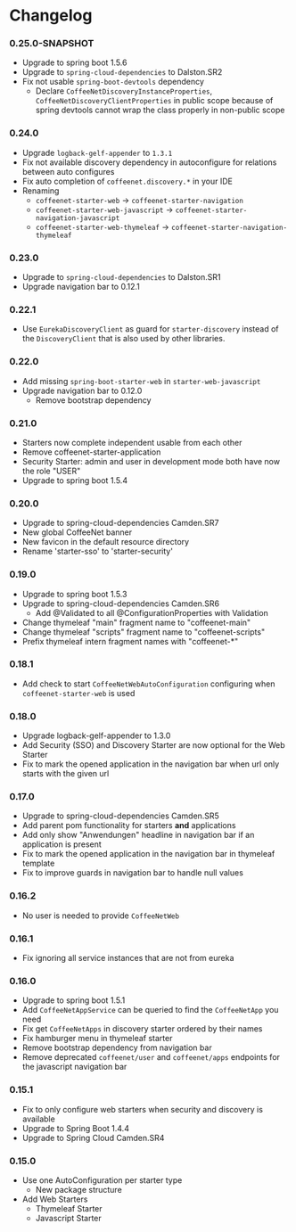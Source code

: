 # Changelog 

### 0.25.0-SNAPSHOT
* Upgrade to spring boot 1.5.6
* Upgrade to `spring-cloud-dependencies` to Dalston.SR2
* Fix not usable `spring-boot-devtools` dependency
  * Declare
    `CoffeeNetDiscoveryInstanceProperties`,
    `CoffeeNetDiscoveryClientProperties`
    in public scope because of spring devtools cannot wrap
    the class properly in non-public scope

### 0.24.0
* Upgrade `logback-gelf-appender` to `1.3.1`
* Fix not available discovery dependency in
  autoconfigure for relations between auto configures
* Fix auto completion of `coffeenet.discovery.*` in your IDE
* Renaming
  * `coffeenet-starter-web` -> `coffeenet-starter-navigation`
  * `coffeenet-starter-web-javascript` -> `coffeenet-starter-navigation-javascript`
  * `coffeenet-starter-web-thymeleaf` -> `coffeenet-starter-navigation-thymeleaf`

### 0.23.0
* Upgrade to `spring-cloud-dependencies` to Dalston.SR1
* Upgrade navigation bar to 0.12.1

### 0.22.1
* Use `EurekaDiscoveryClient` as guard for `starter-discovery`
  instead of the `DiscoveryClient` that is also used by other libraries.

### 0.22.0
* Add missing `spring-boot-starter-web` in `starter-web-javascript`
* Upgrade navigation bar to 0.12.0
  * Remove bootstrap dependency

### 0.21.0
* Starters now complete independent usable from each other
* Remove coffeenet-starter-application
* Security Starter: admin and user in development mode both have now the role "USER"
* Upgrade to spring boot 1.5.4

### 0.20.0
* Upgrade to spring-cloud-dependencies Camden.SR7
* New global CoffeeNet banner
* New favicon in the default resource directory
* Rename 'starter-sso' to 'starter-security'

### 0.19.0
* Upgrade to spring boot 1.5.3
* Upgrade to spring-cloud-dependencies Camden.SR6
  * Add @Validated to all @ConfigurationProperties with Validation
* Change thymeleaf "main" fragment name to "coffeenet-main"
* Change thymeleaf "scripts" fragment name to "coffeenet-scripts"
* Prefix thymeleaf intern fragment names with "coffeenet-*"

### 0.18.1
* Add check to start `CoffeeNetWebAutoConfiguration` configuring when `coffeenet-starter-web` is used

### 0.18.0
* Upgrade logback-gelf-appender to 1.3.0
* Add Security (SSO) and Discovery Starter are now optional for the Web Starter
* Fix to mark the opened application in the navigation bar when url only starts with the given url

### 0.17.0
* Upgrade to spring-cloud-dependencies Camden.SR5
* Add parent pom functionality for starters **and** applications
* Add only show "Anwendungen" headline in navigation bar if an application is present
* Fix to mark the opened application in the navigation bar in thymeleaf template
* Fix to improve guards in navigation bar to handle null values

### 0.16.2
* No user is needed to provide `CoffeeNetWeb`

### 0.16.1
* Fix ignoring all service instances that are not from eureka

### 0.16.0
* Upgrade to spring boot 1.5.1
* Add `CoffeeNetAppService` can be queried to find the `CoffeeNetApp` you need
* Fix get `CoffeeNetApps` in discovery starter ordered by their names
* Fix hamburger menu in thymeleaf starter
* Remove bootstrap dependency from navigation bar
* Remove deprecated `coffeenet/user` and `coffeenet/apps` endpoints for the javascript navigation bar


### 0.15.1
* Fix to only configure web starters when security and discovery is available
* Upgrade to Spring Boot 1.4.4
* Upgrade to Spring Cloud Camden.SR4

### 0.15.0
* Use one AutoConfiguration per starter type
  * New package structure
* Add Web Starters
  * Thymeleaf Starter
  * Javascript Starter
